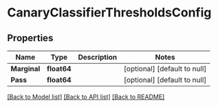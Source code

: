 # CanaryClassifierThresholdsConfig

## Properties
Name | Type | Description | Notes
------------ | ------------- | ------------- | -------------
**Marginal** | **float64** |  | [optional] [default to null]
**Pass** | **float64** |  | [optional] [default to null]

[[Back to Model list]](../README.md#documentation-for-models) [[Back to API list]](../README.md#documentation-for-api-endpoints) [[Back to README]](../README.md)


